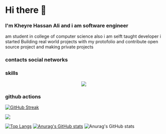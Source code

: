 # Hi there 👋

### I'm Kheyre Hassan Ali and i am software engineer
am student in college of computer science also i am selft taught developer 
i started Building real world projects with my protofolio and contribute open source project and making private projects
### contacts social networks

### skills
<p align="center">
  <a href="https://skillicons.dev">
    <img src="https://skillicons.dev/icons?i=wasm,typescript,python,javascript,go,dart,cpp,c,bash,css,express,graphql,apollo,react,next,mongodb,redis,aws,django,flask,mui,docker,sass,redux,selenium,tailwind,vim,nginx,jenkins,electron,figma,nestjs,jest,kubernetes,deno,nodejs,webpack,mysql,postgresql,vite,firebase,kotlin,net,rust,rocket,tauri,vercel,webpack,stackoverflow,java,markdown,cassandra,d3,flutter,androidstudio,cs,cloudflare,cmake,gcp,githubactions,github,git,prometheus,regex,spring,visualstudio,workers,alpinejs,powershell,lonkden" />
</a>
</p>

### github actions

[![GitHub Streak](https://github-readme-streak-stats.herokuapp.com/?user=mohamedabdifitah&hide=html&layout=compact&theme=highcontrast)](https://github.com/mohamedabdifitah)



 

 ![](./profile-3d-contrib/profile-night-rainbow.svg)
 
 [![Top Langs](https://github-readme-stats.vercel.app/api/top-langs/?username=mohamedabdifitah&layout=compact&theme=radical)](https://github.com/anuraghazra/github-readme-stats)
 [![Anurag's GitHub stats](https://github-readme-stats.vercel.app/api?username=mohamedabdifitah&layout=compact&theme=radical)](https://github.com/anuraghazra/github-readme-stats)
 ![Anurag's GitHub stats](https://github-readme-stats.vercel.app/api?username=mohamedabdifitah&layout=compact&theme=radical&show_icons=true)

 </details>
 
